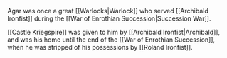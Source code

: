 Agar was once a great [[Warlocks|Warlock]] who served [[Archibald Ironfist]] during the [[War of Enrothian Succession|Succession War]].

[[Castle Kriegspire]] was given to him by [[Archibald Ironfist|Archibald]], and was his home until the end of the [[War of Enrothian Succession]], when he was stripped of his possessions by [[Roland Ironfist]].

